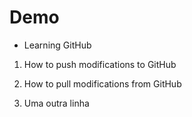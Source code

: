 # Demo

- Learning GitHub

1. How to push modifications to GitHub

2. How to pull modifications from GitHub

3. Uma outra linha
